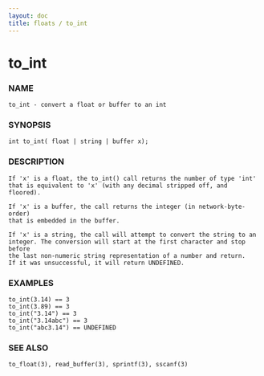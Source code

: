 ```yaml
---
layout: doc
title: floats / to_int
---
```

# to_int

### NAME

    to_int - convert a float or buffer to an int

### SYNOPSIS

    int to_int( float | string | buffer x);

### DESCRIPTION

    If 'x' is a float, the to_int() call returns the number of type 'int'
    that is equivalent to 'x' (with any decimal stripped off, and floored).

    If 'x' is a buffer, the call returns the integer (in network-byte-order)
    that is embedded in the buffer.

    If 'x' is a string, the call will attempt to convert the string to an
    integer. The conversion will start at the first character and stop before
    the last non-numeric string representation of a number and return.
    If it was unsuccessful, it will return UNDEFINED.

### EXAMPLES

    to_int(3.14) == 3
    to_int(3.89) == 3
    to_int("3.14") == 3
    to_int("3.14abc") == 3
    to_int("abc3.14") == UNDEFINED

### SEE ALSO

    to_float(3), read_buffer(3), sprintf(3), sscanf(3)
